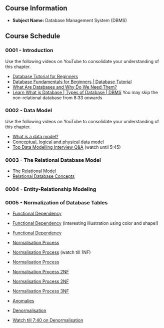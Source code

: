 ## Course Information
- **Subject Name:** Database Management System (DBMS)


## Course Schedule
### 0001 - Introduction
Use the following videos on YouTube to consolidate your understanding of this chapter.
- [Database Tutorial for Beginners](https://www.youtube.com/watch?v=wR0jg0eQsZA&t=248s)
- [Database Fundamentals for Beginners | Database Tutorial](https://www.youtube.com/watch?v=sIi7IfiTIsA)
- [What Are Databases and Why Do We Need Them?](https://www.youtube.com/watch?v=djEZeF4KTaM)
- [Learn What is Database | Types of Database | DBMS](https://www.youtube.com/watch?v=j09EQ-xlh88)
You may skip the non-relational database from 8:33 onwards



### 0002 - Data Model
Use the following videos on YouTube to consolidate your understanding of this chapter.
- [What is a data model?](https://www.youtube.com/watch?v=4qFZ-5i4GS8)
- [Conceptual, logical and physical data model](https://www.youtube.com/watch?v=RJ9TpkWKyU0)
- [Top Data Modelling Interview Q&A](https://www.youtube.com/watch?v=UdkQx9cgsTo)
 (watch until 5:45)



### 0003 - The Relational Database Model
- [The Relational Model](https://www.youtube.com/watch?v=PH17p5vORyk)
- [Relational Database Concepts](https://www.youtube.com/watch?v=NvrpuBAMddw&t=63s)


### 0004 - Entity-Relationship Modeling

### 0005 - Normalization of Database Tables
- [Functional Dependency](https://www.youtube.com/watch?v=VFuAwSoMatw)
- [Functional Dependency](https://www.youtube.com/watch?v=xaVhv8cljSs)
(interesting illustration using color and shape!)
- [Functional Dependency](https://www.youtube.com/watch?v=4FGDJ41u7UQ)

- [Normalisation Process](https://www.youtube.com/watch?v=VyzKDc2GyW4)
- [Normalisation Process](https://www.youtube.com/watch?v=UrYLYV7WSHM)
(watch till 1NF)
- [Normalisation Process](https://www.youtube.com/watch?v=J-drts33N8g)
- [Normalisation Process 2NF](https://www.youtube.com/watch?v=R7UblSu4744)
- [Normalisation Process 2NF](https://www.youtube.com/watch?v=9L10Q1nAfyg)
- [Normalisation Process 3NF](https://www.youtube.com/watch?v=_K7fcFQowy8)

- [Anomalies](https://www.youtube.com/watch?v=xoTyrdT9SZI)
- [Denormalisation](https://www.youtube.com/watch?v=T3cx09FINuU)
- [Watch till 7:40 on Denormalisation](https://www.youtube.com/watch?v=sDdoQGSQCEY)

